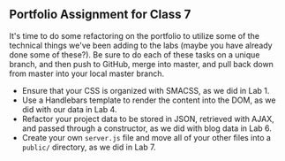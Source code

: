 ## Portfolio Assignment for Class 7

It's time to do some refactoring on the portfolio to utilize some of the technical things we've been adding to the labs (maybe you have already done some of these?). Be sure to do each of these tasks on a unique branch, and then push to GitHub, merge into master, and pull back down from master into your local master branch.

- Ensure that your CSS is organized with SMACSS, as we did in Lab 1.
- Use a Handlebars template to render the content into the DOM, as we did with our data in Lab 4.
- Refactor your project data to be stored in JSON, retrieved with AJAX, and passed through a constructor, as we did with blog data in Lab 6.
- Create your own `server.js` file and move all of your other files into a `public/` directory, as we did in Lab 7.
